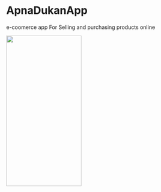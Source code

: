 # ApnaDukanApp
e-coomerce app For Selling and purchasing products online



<img src="https://user-images.githubusercontent.com/42721155/188322610-f2d4a246-c935-498b-a370-621c84ae8255.jpeg" width="200" height="400" />
 
